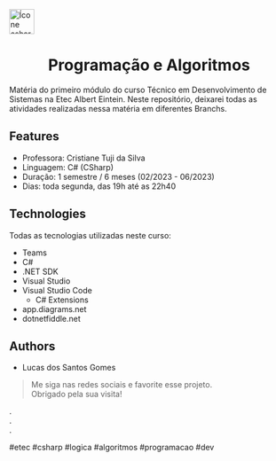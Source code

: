 <img alt="Ícone csharp" height="45" width="45" src="https://cdn.jsdelivr.net/gh/devicons/devicon/icons/csharp/csharp-original.svg" />
<h1 align="center">Programação e Algoritmos</h1>

Matéria do primeiro módulo do curso Técnico em Desenvolvimento de Sistemas na Etec Albert Eintein. Neste repositório, deixarei todas as atividades realizadas nessa matéria em diferentes Branchs.

## Features

* Professora: Cristiane Tuji da Silva
* Linguagem: C# (CSharp)
* Duração: 1 semestre / 6 meses (02/2023 - 06/2023)
* Dias: toda segunda, das 19h até as 22h40

## Technologies

Todas as tecnologias utilizadas neste curso:

* Teams
* C#
* .NET SDK
* Visual Studio
* Visual Studio Code
  - C# Extensions
* app.diagrams.net
* dotnetfiddle.net

## Authors

* Lucas dos Santos Gomes

> Me siga nas redes sociais e favorite esse projeto. <br>
> Obrigado pela sua visita!

. <br>
. <br>
. <br>

#etec #csharp #logica #algoritmos #programacao #dev

